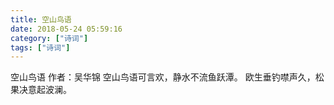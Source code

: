```yaml
---
title: 空山鸟语
date: 2018-05-24 05:59:16
category: ["诗词"]
tags: ["诗词"]
---
```

空山鸟语
作者：吴华锦
空山鸟语可言欢，静水不流鱼跃潭。
欧生垂钓噤声久，松果决意起波澜。
